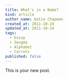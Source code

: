 ```yaml
---
title: What's in a Name?
kind: article
author_name: Katie Chapman
created_at: 2011-10-24
updated_at: 2011-10-24
tags: 
  - Essay
  - Zeugma
  - Alphabet
  - Carrots
published: false
---
```

This is your new post.
